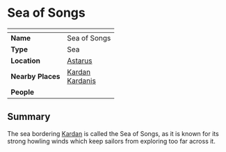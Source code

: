 # Sea of Songs

| []() | |
| --- | --- |
| **Name** | Sea of Songs |
| **Type** | Sea |
| **Location** | [Astarus](../../planes/astarus.md) |
| **Nearby Places** | [Kardan](../continents/kardan.md)<br />[Kardanis](../regions/kardanis.md) |
| **People** | |

## Summary

The sea bordering [Kardan](../continents/kardan.md) is called the Sea of Songs, as it is known for its strong howling winds which keep sailors from exploring too far across it.
